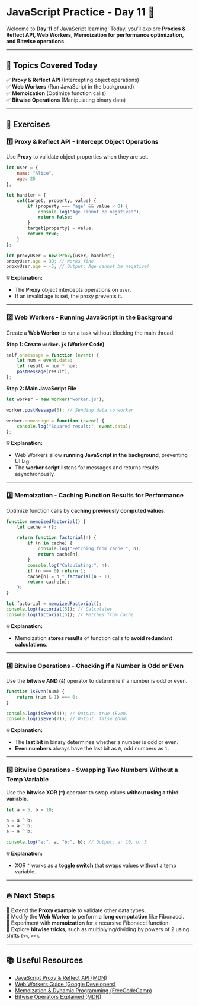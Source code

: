 # **JavaScript Practice - Day 11 🧠**  

Welcome to **Day 11** of JavaScript learning! Today, you’ll explore **Proxies & Reflect API, Web Workers, Memoization for performance optimization, and Bitwise operations**.  

---

## **📌 Topics Covered Today**  
✅ **Proxy & Reflect API** (Intercepting object operations)  
✅ **Web Workers** (Run JavaScript in the background)  
✅ **Memoization** (Optimize function calls)  
✅ **Bitwise Operations** (Manipulating binary data)  

---

## **📝 Exercises**  

### **1️⃣ Proxy & Reflect API - Intercept Object Operations**  
Use **Proxy** to validate object properties when they are set.  

```javascript
let user = {
    name: "Alice",
    age: 25
};

let handler = {
    set(target, property, value) {
        if (property === "age" && value < 0) {
            console.log("Age cannot be negative!");
            return false;
        }
        target[property] = value;
        return true;
    }
};

let proxyUser = new Proxy(user, handler);
proxyUser.age = 30; // Works fine
proxyUser.age = -5; // Output: Age cannot be negative!
```

**💡 Explanation:**  
- The **Proxy** object intercepts operations on `user`.  
- If an invalid age is set, the proxy prevents it.  

---

### **2️⃣ Web Workers - Running JavaScript in the Background**  
Create a **Web Worker** to run a task without blocking the main thread.  

**Step 1: Create `worker.js` (Worker Code)**  
```javascript
self.onmessage = function (event) {
    let num = event.data;
    let result = num * num;
    postMessage(result);
};
```

**Step 2: Main JavaScript File**  
```javascript
let worker = new Worker("worker.js");

worker.postMessage(5); // Sending data to worker

worker.onmessage = function (event) {
    console.log("Squared result:", event.data);
};
```

**💡 Explanation:**  
- Web Workers allow **running JavaScript in the background**, preventing UI lag.  
- The **worker script** listens for messages and returns results asynchronously.  

---

### **3️⃣ Memoization - Caching Function Results for Performance**  
Optimize function calls by **caching previously computed values**.  

```javascript
function memoizedFactorial() {
    let cache = {};

    return function factorial(n) {
        if (n in cache) {
            console.log("Fetching from cache:", n);
            return cache[n];
        }
        console.log("Calculating:", n);
        if (n === 0) return 1;
        cache[n] = n * factorial(n - 1);
        return cache[n];
    };
}

let factorial = memoizedFactorial();
console.log(factorial(5)); // Calculates
console.log(factorial(5)); // Fetches from cache
```

**💡 Explanation:**  
- Memoization **stores results** of function calls to **avoid redundant calculations**.  

---

### **4️⃣ Bitwise Operations - Checking if a Number is Odd or Even**  
Use the **bitwise AND (`&`)** operator to determine if a number is odd or even.  

```javascript
function isEven(num) {
    return (num & 1) === 0;
}

console.log(isEven(4)); // Output: true (Even)
console.log(isEven(7)); // Output: false (Odd)
```

**💡 Explanation:**  
- The **last bit** in binary determines whether a number is odd or even.  
- **Even numbers** always have the last bit as `0`, odd numbers as `1`.  

---

### **5️⃣ Bitwise Operations - Swapping Two Numbers Without a Temp Variable**  
Use the **bitwise XOR (`^`)** operator to swap values **without using a third variable**.  

```javascript
let a = 5, b = 10;

a = a ^ b;
b = a ^ b;
a = a ^ b;

console.log("a:", a, "b:", b); // Output: a: 10, b: 5
```

**💡 Explanation:**  
- XOR `^` works as a **toggle switch** that swaps values without a temp variable.  

---

## **🔥 Next Steps**  
📌 Extend the **Proxy example** to validate other data types.  
📌 Modify the **Web Worker** to perform a **long computation** like Fibonacci.  
📌 Experiment with **memoization** for a recursive Fibonacci function.  
📌 Explore **bitwise tricks**, such as multiplying/dividing by powers of 2 using shifts (`<<`, `>>`).  

---

## **📚 Useful Resources**  
- [JavaScript Proxy & Reflect API (MDN)](https://developer.mozilla.org/en-US/docs/Web/JavaScript/Reference/Global_Objects/Proxy)  
- [Web Workers Guide (Google Developers)](https://developer.mozilla.org/en-US/docs/Web/API/Web_Workers_API)  
- [Memoization & Dynamic Programming (FreeCodeCamp)](https://www.freecodecamp.org/news/memoization-in-javascript/)  
- [Bitwise Operators Explained (MDN)](https://developer.mozilla.org/en-US/docs/Web/JavaScript/Reference/Operators/Bitwise_Operators)  
